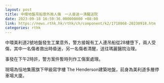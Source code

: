 ```yaml
---
layout: post
title: 中環地盤吊船意外兩人傷　一人昏迷一清醒送院
date: 2023-09-18 16:59:36.000000000 +08:00
link: https://news.rthk.hk/rthk/ch/component/k2/1718868-20230918.htm
categories: rthk
---
```


中環美利道2號地盤發生工業意外，警方接報有工人連吊船從28樓墮下，兩人受傷，其中一名傷者救出時昏迷，另一名傷者清醒，送往瑪麗醫院治理。

事發在下午2時許，警方案件暫時列作工傷案處理。

現場為恒地集團旗下甲級寫字樓 The Henderson建築地盤，前身為美利道多層停車場大廈。
